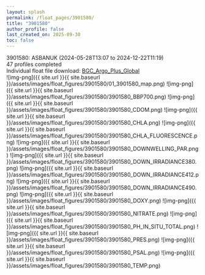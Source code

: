 ```yaml
---
layout: splash
permalink: /float_pages/3901580/
title: "3901580"
author_profile: false
last_created_on: 2025-09-30
toc: false
---
```

 
3901580: ASBANUK (2024-05-28T13:07 to 2024-12-22T11:19)\
47 profiles completed\
Individual float file download: [BGC_Argo_Plus_Global](https://ftp.soest.hawaii.edu/bgc_argo_plus/Individual_Floats/outliers_removed/3901580_Sprof_processed.nc)\
![img-png]({{ site.url }}{{ site.baseurl }}/assets/images/float_figures/3901580/01_3901580_map.png)
![img-png]({{ site.url }}{{ site.baseurl }}/assets/images/float_figures/3901580/3901580_BBP700.png)
![img-png]({{ site.url }}{{ site.baseurl }}/assets/images/float_figures/3901580/3901580_CDOM.png)
![img-png]({{ site.url }}{{ site.baseurl }}/assets/images/float_figures/3901580/3901580_CHLA.png)
![img-png]({{ site.url }}{{ site.baseurl }}/assets/images/float_figures/3901580/3901580_CHLA_FLUORESCENCE.png)
![img-png]({{ site.url }}{{ site.baseurl }}/assets/images/float_figures/3901580/3901580_DOWNWELLING_PAR.png)
![img-png]({{ site.url }}{{ site.baseurl }}/assets/images/float_figures/3901580/3901580_DOWN_IRRADIANCE380.png)
![img-png]({{ site.url }}{{ site.baseurl }}/assets/images/float_figures/3901580/3901580_DOWN_IRRADIANCE412.png)
![img-png]({{ site.url }}{{ site.baseurl }}/assets/images/float_figures/3901580/3901580_DOWN_IRRADIANCE490.png)
![img-png]({{ site.url }}{{ site.baseurl }}/assets/images/float_figures/3901580/3901580_DOXY.png)
![img-png]({{ site.url }}{{ site.baseurl }}/assets/images/float_figures/3901580/3901580_NITRATE.png)
![img-png]({{ site.url }}{{ site.baseurl }}/assets/images/float_figures/3901580/3901580_PH_IN_SITU_TOTAL.png)
![img-png]({{ site.url }}{{ site.baseurl }}/assets/images/float_figures/3901580/3901580_PRES.png)
![img-png]({{ site.url }}{{ site.baseurl }}/assets/images/float_figures/3901580/3901580_PSAL.png)
![img-png]({{ site.url }}{{ site.baseurl }}/assets/images/float_figures/3901580/3901580_TEMP.png)
